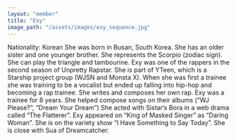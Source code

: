 ```yaml
---
layout: "member"
title: "Exy"
image_path: "/assets/images/exy_sequence.jpg"
---
```


Nationality: Korean
She was born in Busan, South Korea.
She has an older sister and one younger brother.
She represents the Scorpio (zodiac sign).
She can play the triangle and tambourine.
Exy was one of the rappers in the second season of Unpretty Rapstar.
She is part of YTeen, which is a Starship project group (WJSN and Monsta X).
When she was first a trainee she was training to be a vocalist but ended up falling into hip-hop and becoming a rap trainee.
She writes and composes her own rap.
Exy was a trainee for 8 years.
She helped compose songs on their albums (“WJ Please?”, “Dream Your Dream”)
She acted with Sistar‘s Bora in a web drama called “The Flatterer”.
Exy appeared on “King of Masked Singer” as “Daring Woman”.
She is on the variety show “I Have Something to Say Today”.
She is close with Sua of Dreamcatcher.